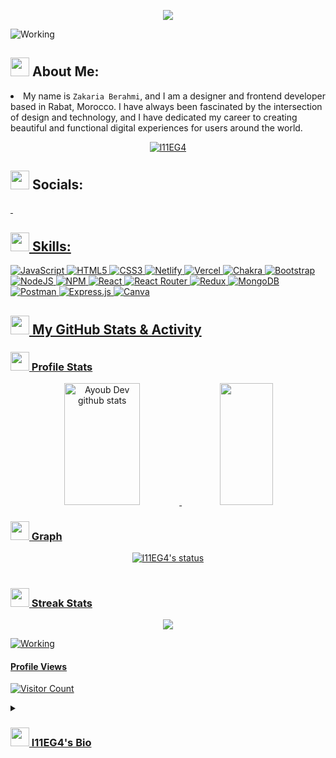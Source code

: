  <p align="center">
  <a href="https://git.io/typing-svg">
    <img src="https://readme-typing-svg.herokuapp.com?font=Fira+Code&color=00b3ff&size=35&center=true&vCenter=true&width=1000&lines=Hi%F0%9F%91%8B%2C+I'm+Zakaria+Berahmi!;I'm+a+Software+Engineering+Student;Welcome+to+my+GitHub+profile!❤️" />
  </a>

 ![Working](https://dev-to-uploads.s3.amazonaws.com/uploads/articles/lrbimr5bcxmevdp8h704.gif)
 
## <img src="https://emoji.discadia.com/emojis/14b44ce8-7826-434f-8d62-cafc0c0171ce.GIF" width="30px"> About Me:
<li>My name is <code>Zakaria Berahmi</code>, and I am a designer and frontend developer based in Rabat, Morocco. I have always been fascinated by the intersection of design and technology, and I have dedicated my career to creating beautiful and functional digital experiences for users around the world.</li>
 </p>
  
<p align="center"> <a href="https://github.com/ryo-ma/github-profile-trophy"><img src="https://github-profile-trophy.vercel.app/?username=l11EG4" alt="l11EG4" /></a> </p>

## <img src="https://emoji.discadia.com/emojis/7556dffa-b88b-4268-af6a-da595b0a3fe6.gif" width="30px"> Socials:

   </a>
    <a href="https://www.linkedin.com/in/zakaria-berahmi-8b6988144/" target="_blank">
        <img src="https://img.shields.io/badge/LinkedIn-0077B5?style=for-the-badge&logo=linkedin&logoColor=white" alt="">
     </a>
    <a href="https://twitter.com/l11ega" target="_blank">
      <img src="https://img.shields.io/badge/twitter-%231DA1F2.svg?&style=for-the-badge&logo=twitter&logoColor=white" alt="">

## <img src="https://emoji.discadia.com/emojis/d19e626e-ea56-41ab-8226-7a5033d9648f.gif" width="30px"> Skills:
![JavaScript](https://img.shields.io/badge/javascript-%23323330.svg?style=for-the-badge&logo=javascript&logoColor=%23F7DF1E) ![HTML5](https://img.shields.io/badge/html5-%23E34F26.svg?style=for-the-badge&logo=html5&logoColor=white)  ![CSS3](https://img.shields.io/badge/css3-%231572B6.svg?style=for-the-badge&logo=css3&logoColor=white)  ![Netlify](https://img.shields.io/badge/netlify-%23000000.svg?style=for-the-badge&logo=netlify&logoColor=#00C7B7) ![Vercel](https://img.shields.io/badge/vercel-%23000000.svg?style=for-the-badge&logo=vercel&logoColor=white) ![Chakra](https://img.shields.io/badge/chakra-%234ED1C5.svg?style=for-the-badge&logo=chakraui&logoColor=white) ![Bootstrap](https://img.shields.io/badge/bootstrap-%23563D7C.svg?style=for-the-badge&logo=bootstrap&logoColor=white) ![NodeJS](https://img.shields.io/badge/node.js-6DA55F?style=for-the-badge&logo=node.js&logoColor=white) ![NPM](https://img.shields.io/badge/NPM-%23000000.svg?style=for-the-badge&logo=npm&logoColor=white) ![React](https://img.shields.io/badge/react-%2320232a.svg?style=for-the-badge&logo=react&logoColor=%2361DAFB) ![React Router](https://img.shields.io/badge/React_Router-CA4245?style=for-the-badge&logo=react-router&logoColor=white) ![Redux](https://img.shields.io/badge/redux-%23593d88.svg?style=for-the-badge&logo=redux&logoColor=white) ![MongoDB](https://img.shields.io/badge/MongoDB-%234ea94b.svg?style=for-the-badge&logo=mongodb&logoColor=white) ![Postman](https://img.shields.io/badge/Postman-FF6C37?style=for-the-badge&logo=postman&logoColor=white) ![Express.js](https://img.shields.io/badge/express.js-%23404d59.svg?style=for-the-badge&logo=express&logoColor=%2361DAFB) ![Canva](https://img.shields.io/badge/Canva-%2300C4CC.svg?style=for-the-badge&logo=Canva&logoColor=white)

## <img src="https://emoji.discadia.com/emojis/406a2823-eec3-4496-aa0f-5b6a0c74914a.GIF" width="30px"> My GitHub Stats & Activity

### <img src="https://emoji.discadia.com/emojis/a7525bbb-e42a-4621-9137-f05d39aebeb2.gif" width="30px"> Profile Stats


<div align="center">  
  <img width="49%" height="195px" src="https://github-readme-stats.vercel.app/api?username=l11EG4&show_icons=true&count_private=true&hide_border=true&title_color=00b3ff&icon_color=00b4ff&text_color=c9d1d9&bg_color=0d1117" alt="Ayoub Dev github stats" /> 
  <img width="41%" height="195px" src="https://github-readme-stats.vercel.app/api/top-langs/?username=l11EG4&layout=compact&hide_border=true&title_color=00b3ff&text_color=00b4ff&bg_color=0d1117" />
</div>

### <img src="https://media.giphy.com/media/iY8CRBdQXODJSCERIr/giphy.gif" width="30px"> Graph
<div align=center>
    <img src="https://github-profile-summary-cards.vercel.app/api/cards/profile-details?username=l11EG4&theme=vue" alt="l11EG4's status">
</div>
  
#
### <img src="https://emoji.discadia.com/emojis/f9e15174-d2c8-4914-8554-cce3a7355772.gif" width="30px"> Streak Stats

 <p align="center">
 <img  src="https://github-readme-streak-stats.herokuapp.com?user=l11EG4&theme=tokyonight_duo&hide_border=true"
 </p>

![Working](https://media.licdn.com/dms/image/D4E16AQGRpxPPhzJPfA/profile-displaybackgroundimage-shrink_350_1400/0/1683028169378?e=1688601600&v=beta&t=zjU2Yd1geFRjqt1qKC8a8nkM2jifDeK9StUbUQhgEz4)

#### Profile Views
  
![Visitor Count](https://profile-counter.glitch.me/{l11EG4}/count.svg) 

 <details>
 <summary><h3> <img src="https://emoji.discadia.com/emojis/98518d5b-80e3-47f3-b0ea-68fcfe187b22.gif" width="30px"> l11EG4's Bio</h6></summary>
<ul>
<li>As a designer, I am passionate about creating visual identities that capture the essence of a brand and tell its story in a compelling way. Whether designing logos, websites, or marketing materials, I am always looking for ways to push the boundaries of creativity and innovation.</li>
<li>As a frontend developer, I am highly skilled in a range of web development technologies, including HTML, CSS, JavaScript, and more. I am committed to creating web experiences that are intuitive, user-friendly, and accessible to everyone, regardless of their device or ability.</li>
<li>Living in Rabat has been an incredible source of inspiration for my work, and I am constantly drawing on the rich history and culture of this beautiful city to inform my designs. When I am not working, you can often find me exploring the local markets and trying out new restaurants, or spending time with my family and friends.</li>
<li>If you are looking for a talented and dedicated designer and frontend developer who is passionate about creating beautiful and functional digital experiences, then look no further than Zakaria Berahmi. I would be honored to work with you on your next project and help bring your vision to life.</li>
